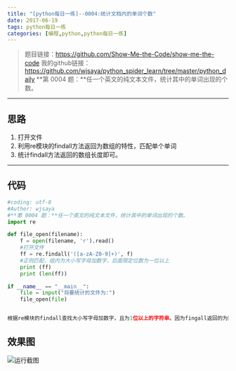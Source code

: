 ```yaml
---
title: "[python每日一练]--0004:统计文档内的单词个数"
date: 2017-06-19
tags: python每日一练
categories: [编程,python,python每日一练]
---
```



> 题目链接：https://github.com/Show-Me-the-Code/show-me-the-code
我的github链接：https://github.com/wjsaya/python_spider_learn/tree/master/python_daily
**第 0004 题：**任一个英文的纯文本文件，统计其中的单词出现的个数。
<!--more-->


----------


思路
--

 1. 打开文件
 2. 利用re模块的findall方法返回为数组的特性，匹配单个单词
 3. 统计findall方法返回的数组长度即可。



----------


代码
--

``` python
#coding: utf-8
#Auther: wjsaya
#**第 0004 题：**任一个英文的纯文本文件，统计其中的单词出现的个数。
import re

def file_open(filename):
    f = open(filename, 'r').read()
    #打开文件
    ff = re.findall('([a-zA-Z0-9]+)', f)
    #正则匹配，组内为大小写字母加数字，后面限定位数为一位以上
    print (ff)
    print (len(ff))

if __name__ == "__main__":
    file = input("将要统计的文件为:")
    file_open(file)


根据re模块的findall查找大小写字母加数字，且为1位以上的字符串。因为fingall返回的为数组，因此直接len即可得出个数。
```

效果图
--
![运行截图](http://img.blog.csdn.net/20170619152836527?watermark/2/text/aHR0cDovL2Jsb2cuY3Nkbi5uZXQvc2F5YV93ag==/font/5a6L5L2T/fontsize/400/fill/I0JBQkFCMA==/dissolve/70/gravity/SouthEast)



